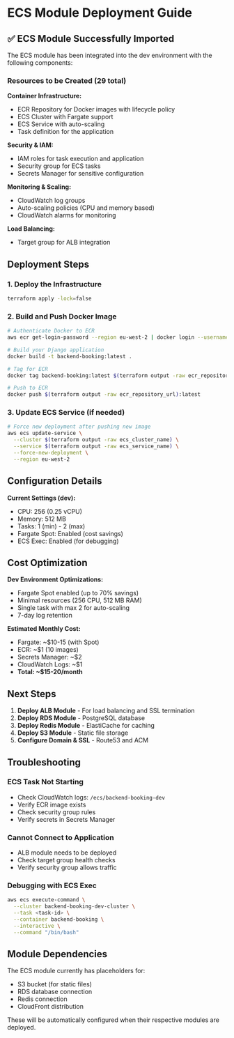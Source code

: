 # ECS Module Deployment Guide

## ✅ ECS Module Successfully Imported

The ECS module has been integrated into the dev environment with the following components:

### Resources to be Created (29 total)

**Container Infrastructure:**
- ECR Repository for Docker images with lifecycle policy
- ECS Cluster with Fargate support
- ECS Service with auto-scaling
- Task definition for the application

**Security & IAM:**
- IAM roles for task execution and application
- Security group for ECS tasks
- Secrets Manager for sensitive configuration

**Monitoring & Scaling:**
- CloudWatch log groups
- Auto-scaling policies (CPU and memory based)
- CloudWatch alarms for monitoring

**Load Balancing:**
- Target group for ALB integration

## Deployment Steps

### 1. Deploy the Infrastructure
```bash
terraform apply -lock=false
```

### 2. Build and Push Docker Image
```bash
# Authenticate Docker to ECR
aws ecr get-login-password --region eu-west-2 | docker login --username AWS --password-stdin $(terraform output -raw ecr_repository_url | cut -d'/' -f1)

# Build your Django application
docker build -t backend-booking:latest .

# Tag for ECR
docker tag backend-booking:latest $(terraform output -raw ecr_repository_url):latest

# Push to ECR
docker push $(terraform output -raw ecr_repository_url):latest
```

### 3. Update ECS Service (if needed)
```bash
# Force new deployment after pushing new image
aws ecs update-service \
  --cluster $(terraform output -raw ecs_cluster_name) \
  --service $(terraform output -raw ecs_service_name) \
  --force-new-deployment \
  --region eu-west-2
```

## Configuration Details

**Current Settings (dev):**
- CPU: 256 (0.25 vCPU)
- Memory: 512 MB
- Tasks: 1 (min) - 2 (max)
- Fargate Spot: Enabled (cost savings)
- ECS Exec: Enabled (for debugging)

## Cost Optimization

**Dev Environment Optimizations:**
- Fargate Spot enabled (up to 70% savings)
- Minimal resources (256 CPU, 512 MB RAM)
- Single task with max 2 for auto-scaling
- 7-day log retention

**Estimated Monthly Cost:**
- Fargate: ~$10-15 (with Spot)
- ECR: ~$1 (10 images)
- Secrets Manager: ~$2
- CloudWatch Logs: ~$1
- **Total: ~$15-20/month**

## Next Steps

1. **Deploy ALB Module** - For load balancing and SSL termination
2. **Deploy RDS Module** - PostgreSQL database
3. **Deploy Redis Module** - ElastiCache for caching
4. **Deploy S3 Module** - Static file storage
5. **Configure Domain & SSL** - Route53 and ACM

## Troubleshooting

### ECS Task Not Starting
- Check CloudWatch logs: `/ecs/backend-booking-dev`
- Verify ECR image exists
- Check security group rules
- Verify secrets in Secrets Manager

### Cannot Connect to Application
- ALB module needs to be deployed
- Check target group health checks
- Verify security group allows traffic

### Debugging with ECS Exec
```bash
aws ecs execute-command \
  --cluster backend-booking-dev-cluster \
  --task <task-id> \
  --container backend-booking \
  --interactive \
  --command "/bin/bash"
```

## Module Dependencies

The ECS module currently has placeholders for:
- S3 bucket (for static files)
- RDS database connection
- Redis connection
- CloudFront distribution

These will be automatically configured when their respective modules are deployed.